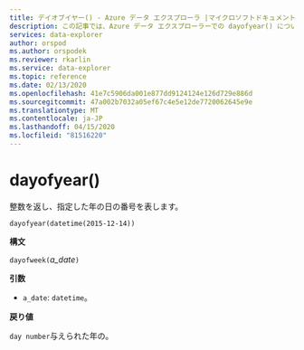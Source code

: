 ```yaml
---
title: デイオブイヤー() - Azure データ エクスプローラ |マイクロソフトドキュメント
description: この記事では、Azure データ エクスプローラーでの dayofyear() について説明します。
services: data-explorer
author: orspod
ms.author: orspodek
ms.reviewer: rkarlin
ms.service: data-explorer
ms.topic: reference
ms.date: 02/13/2020
ms.openlocfilehash: 41e7c5906da001e877dd9124124e126d729e886d
ms.sourcegitcommit: 47a002b7032a05ef67c4e5e12de7720062645e9e
ms.translationtype: MT
ms.contentlocale: ja-JP
ms.lasthandoff: 04/15/2020
ms.locfileid: "81516220"
---
```

# <a name="dayofyear"></a>dayofyear()

整数を返し、指定した年の日の番号を表します。

```kusto
dayofyear(datetime(2015-12-14))
```

**構文**

`dayofweek(`*a_date*`)`

**引数**

* `a_date`: `datetime`。

**戻り値**

`day number`与えられた年の。